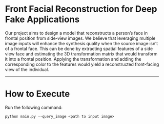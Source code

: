 # Front Facial Reconstruction for Deep Fake Applications

Our project aims to design a model that reconstructs a person’s face in frontal position from side-view images. 
We believe that leveraging multiple image inputs will enhance the synthesis quality when the source image isn’t of a frontal face. 
This can be done by extracting spatial features of a side view face and estimating the 3D transformation matrix that would transform it into a frontal position. 
Applying the transformation and adding the corresponding color to the features would yield a reconstructed front-facing view of the individual.

---
# How to Execute

Run the following command:
```
python main.py --query_image <path to input image>
